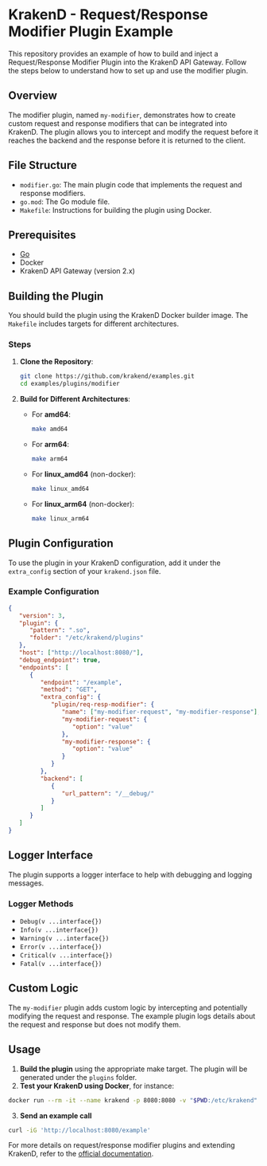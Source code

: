 # KrakenD - Request/Response Modifier Plugin Example

This repository provides an example of how to build and inject a Request/Response Modifier Plugin into the KrakenD API Gateway. Follow the steps below to understand how to set up and use the modifier plugin.

## Overview

The modifier plugin, named `my-modifier`, demonstrates how to create custom request and response modifiers that can be integrated into KrakenD. The plugin allows you to intercept and modify the request before it reaches the backend and the response before it is returned to the client.

## File Structure

- `modifier.go`: The main plugin code that implements the request and response modifiers.
- `go.mod`: The Go module file.
- `Makefile`: Instructions for building the plugin using Docker.

## Prerequisites

- [Go](https://golang.org/dl/)
- Docker
- KrakenD API Gateway (version 2.x)

## Building the Plugin

You should build the plugin using the KrakenD Docker builder image. The `Makefile` includes targets for different architectures.

### Steps

1. **Clone the Repository**:

    ```bash
    git clone https://github.com/krakend/examples.git
    cd examples/plugins/modifier
    ```

2. **Build for Different Architectures**:
    - For **amd64**:

        ```bash
        make amd64
        ```

    - For **arm64**:

        ```bash
        make arm64
        ```

    - For **linux_amd64** (non-docker):

        ```bash
        make linux_amd64
        ```

    - For **linux_arm64** (non-docker):

        ```bash
        make linux_arm64
        ```


## Plugin Configuration

To use the plugin in your KrakenD configuration, add it under the `extra_config` section of your `krakend.json` file.

### Example Configuration

```json
{
   "version": 3,
   "plugin": {
      "pattern": ".so",
      "folder": "/etc/krakend/plugins"
   },
   "host": ["http://localhost:8080/"],
   "debug_endpoint": true,
   "endpoints": [
      {
         "endpoint": "/example",
         "method": "GET",
         "extra_config": {
            "plugin/req-resp-modifier": {
               "name": ["my-modifier-request", "my-modifier-response"],
               "my-modifier-request": {
                  "option": "value"
               },
               "my-modifier-response": {
                  "option": "value"
               }
            }
         },
         "backend": [
            {
               "url_pattern": "/__debug/"
            }
         ]
      }
   ]
}
```

## Logger Interface

The plugin supports a logger interface to help with debugging and logging messages.

### Logger Methods

- `Debug(v ...interface{})`
- `Info(v ...interface{})`
- `Warning(v ...interface{})`
- `Error(v ...interface{})`
- `Critical(v ...interface{})`
- `Fatal(v ...interface{})`

## Custom Logic

The `my-modifier` plugin adds custom logic by intercepting and potentially modifying the request and response. The example plugin logs details about the request and response but does not modify them.

## Usage

1. **Build the plugin** using the appropriate make target. The plugin will be generated under the `plugins` folder.
2. **Test your KrakenD using Docker**, for instance:
```bash
docker run --rm -it --name krakend -p 8080:8080 -v "$PWD:/etc/krakend" devopsfaith/krakend
```
3. **Send an example call**
```bash
curl -iG 'http://localhost:8080/example'
```

For more details on request/response modifier plugins and extending KrakenD, refer to the [official documentation](https://www.krakend.io/docs/extending/plugin-modifiers/).
